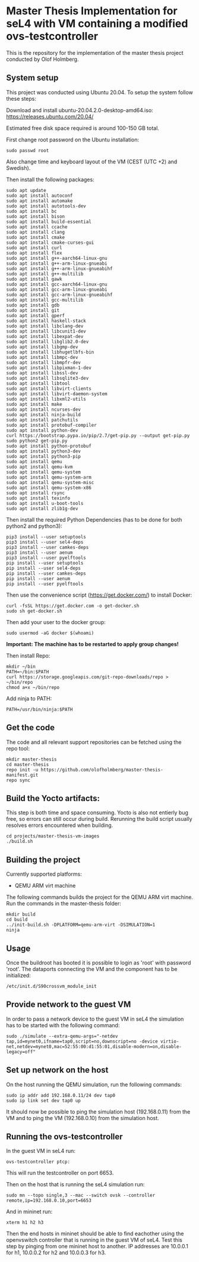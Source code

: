 # Master Thesis Implementation for seL4 with VM containing a modified ovs-testcontroller

This is the repository for the implementation of the master thesis project conducted by Olof Holmberg.

## System setup

This project was conducted using Ubuntu 20.04. To setup the system follow these steps:

Download and install ubuntu-20.04.2.0-desktop-amd64.iso: https://releases.ubuntu.com/20.04/

Estimated free disk space required is around 100-150 GB total. 

First change root password on the Ubuntu installation:

```
sudo passwd root
```

Also change time and keyboard layout of the VM (CEST (UTC +2) and Swedish).

Then install the following packages:

```
sudo apt update
sudo apt install autoconf
sudo apt install automake
sudo apt install autotools-dev
sudo apt install bc
sudo apt install bison
sudo apt install build-essential
sudo apt install ccache
sudo apt install clang
sudo apt install cmake
sudo apt install cmake-curses-gui
sudo apt install curl
sudo apt install flex
sudo apt install g++-aarch64-linux-gnu
sudo apt install g++-arm-linux-gnueabi
sudo apt install g++-arm-linux-gnueabihf
sudo apt install g++-multilib
sudo apt install gawk
sudo apt install gcc-aarch64-linux-gnu
sudo apt install gcc-arm-linux-gnueabi
sudo apt install gcc-arm-linux-gnueabihf
sudo apt install gcc-multilib
sudo apt install gdb
sudo apt install git
sudo apt install gperf
sudo apt install haskell-stack
sudo apt install libclang-dev
sudo apt install libcunit1-dev
sudo apt install libexpat-dev
sudo apt install libglib2.0-dev
sudo apt install libgmp-dev
sudo apt install libhugetlbfs-bin
sudo apt install libmpc-dev
sudo apt install libmpfr-dev
sudo apt install libpixman-1-dev
sudo apt install libssl-dev
sudo apt install libsqlite3-dev
sudo apt install libtool
sudo apt install libvirt-clients
sudo apt install libvirt-daemon-system
sudo apt install libxml2-utils
sudo apt install make
sudo apt install ncurses-dev
sudo apt install ninja-build
sudo apt install patchutils
sudo apt install protobuf-compiler
sudo apt install python-dev
curl https://bootstrap.pypa.io/pip/2.7/get-pip.py --output get-pip.py
sudo python2 get-pip.py
sudo apt install python-protobuf
sudo apt install python3-dev
sudo apt install python3-pip
sudo apt install qemu
sudo apt install qemu-kvm
sudo apt install qemu-system
sudo apt install qemu-system-arm
sudo apt install qemu-system-misc
sudo apt install qemu-system-x86
sudo apt install rsync
sudo apt install texinfo
sudo apt install u-boot-tools
sudo apt install zlib1g-dev
```

Then install the required Python Dependencies (has to be done for both python2 and python3):

```
pip3 install --user setuptools
pip3 install --user sel4-deps
pip3 install --user camkes-deps
pip3 install --user aenum
pip3 install --user pyelftools
pip install --user setuptools
pip install --user sel4-deps
pip install --user camkes-deps
pip install --user aenum
pip install --user pyelftools
```

Then use the convenience script (https://get.docker.com/) to install Docker:

```
curl -fsSL https://get.docker.com -o get-docker.sh
sudo sh get-docker.sh
```

Then add your user to the docker group:

```
sudo usermod -aG docker $(whoami)
```

**Important: The machine has to be restarted to apply group changes!**

Then install Repo:

```
mkdir ~/bin
PATH=~/bin:$PATH
curl https://storage.googleapis.com/git-repo-downloads/repo > ~/bin/repo
chmod a+x ~/bin/repo
```

Add ninja to PATH:

```
PATH=/usr/bin/ninja:$PATH
```

## Get the code

The code and all relevant support repositories can be fetched using the repo tool:

```
mkdir master-thesis
cd master-thesis
repo init -u https://github.com/olofholmberg/master-thesis-manifest.git
repo sync
```

## Build the Yocto artifacts:

This step is both time and space consuming.
Yocto is also not entierly bug free, so errors can still occur during build.
Rerunning the build script usually resolves errors encountered when building.

```
cd projects/master-thesis-vm-images
./build.sh
```

## Building the project

Currently supported platforms:
* QEMU ARM virt machine

The following commands builds the project for the QEMU ARM virt machine.
Run the commands in the master-thesis folder:

```
mkdir build
cd build
../init-build.sh -DPLATFORM=qemu-arm-virt -DSIMULATION=1
ninja
```

## Usage

Once the buildroot has booted it is possible to login as 'root' with password 'root'.
The dataports connecting the VM and the component has to be initialized:

```
/etc/init.d/S90crossvm_module_init
```

## Provide network to the guest VM

In order to pass a network device to the guest VM in seL4 the simulation has to be started with the following command:

```
sudo ./simulate --extra-qemu-args="-netdev tap,id=mynet0,ifname=tap0,script=no,downscript=no -device virtio-net,netdev=mynet0,mac=52:55:00:d1:55:01,disable-modern=on,disable-legacy=off"
```

## Set up network on the host

On the host running the QEMU simulation, run the following commands:

```
sudo ip addr add 192.168.0.11/24 dev tap0
sudo ip link set dev tap0 up
```

It should now be possible to ping the simulation host (192.168.0.11) from the VM and to ping the VM (192.168.0.10) from the simulation host.


## Running the ovs-testcontroller

In the guest VM in seL4 run:

```
ovs-testcontroller ptcp:
```

This will run the testcontroller on port 6653.

Then on the host that is running the seL4 simulation run:

```
sudo mn --topo single,3 --mac --switch ovsk --controller remote,ip=192.168.0.10,port=6653
```

And in mininet run:

```
xterm h1 h2 h3
```

Then the end hosts in mininet should be able to find eachother using the openvswitch controller that is running in the guest VM of seL4.
Test this step by pinging from one mininet host to another. IP addresses are 10.0.0.1 for h1, 10.0.0.2 for h2 and 10.0.0.3 for h3.

